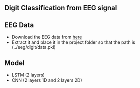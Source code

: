 ## Digit Classification from EEG signal

## EEG Data

* Download the EEG data from [here](https://drive.google.com/file/d/1atP9CsjWIT-hg3fX--fcC1hg0uvg9bEH/view?usp=drive_link)
* Extract it and place it in the project folder so that the path is (../eeg/digit/data.pkl)

## Model

* LSTM (2 layers)
* CNN (2 layers 1D and 2 layers 2D)
